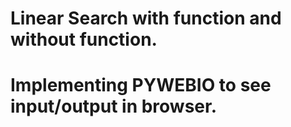 # Linear Search with function and without function.
# Implementing PYWEBIO to see input/output in browser.
